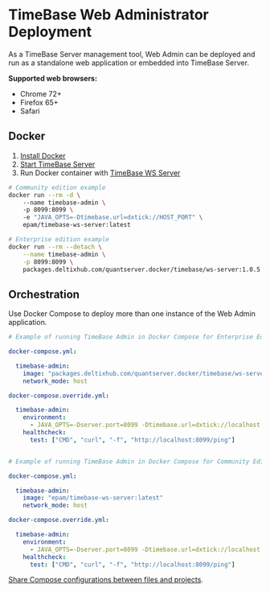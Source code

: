 # TimeBase Web Administrator Deployment

As a TimeBase Server management tool, Web Admin can be deployed and run as a standalone web application or embedded into TimeBase Server. 

**Supported web browsers:**

* Chrome 72+
* Firefox 65+
* Safari

## Docker

1. [Install Docker](https://docs.docker.com/get-docker/) 
2. [Start TimeBase Server](https://kb.timebase.info/quick-start.html)
3. Run Docker container with [TimeBase WS Server](https://hub.docker.com/r/epam/timebase-ws-server)


```bash
# Community edition example
docker run --rm -d \ 
    --name timebase-admin \ 
    -p 8099:8099 \ 
    -e "JAVA_OPTS=-Dtimebase.url=dxtick://HOST_PORT" \
    epam/timebase-ws-server:latest

# Enterprise edition example
docker run --rm --detach \
    --name timebase-admin \
    -p 8099:8099 \
    packages.deltixhub.com/quantserver.docker/timebase/ws-server:1.0.5
```


## Orchestration

Use Docker Compose to deploy more than one instance of the Web Admin application. 


```yaml
# Example of running TimeBase Admin in Docker Compose for Enterprise Edition 

docker-compose.yml:

  timebase-admin:
    image: "packages.deltixhub.com/quantserver.docker/timebase/ws-server:1.0.5"
    network_mode: host

docker-compose.override.yml:

  timebase-admin:
    environment:
      - JAVA_OPTS=-Dserver.port=8099 -Dtimebase.url=dxtick://localhost:8011
    healthcheck:
      test: ["CMD", "curl", "-f", "http://localhost:8099/ping"]


# Example of running TimeBase Admin in Docker Compose for Community Edition 

docker-compose.yml:

  timebase-admin:
    image: "epam/timebase-ws-server:latest"
    network_mode: host

docker-compose.override.yml:

  timebase-admin:
    environment:
      - JAVA_OPTS=-Dserver.port=8099 -Dtimebase.url=dxtick://localhost:8011
    healthcheck:
      test: ["CMD", "curl", "-f", "http://localhost:8099/ping"]

```

[Share Compose configurations between files and projects](https://docs.docker.com/compose/extends/).
